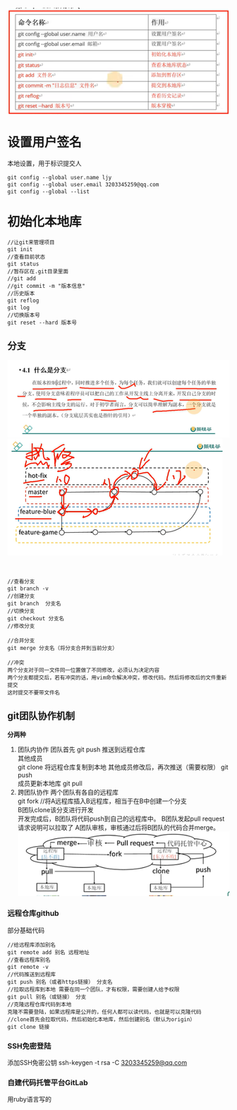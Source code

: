 ![alt text](image-2.png)
# 设置用户签名
本地设置，用于标识提交人
```
git config --global user.name ljy
git config --global user.email 3203345259@qq.com
git config --global --list    
```
# 初始化本地库
```
//让git来管理项目
git init
//查看目前状态
git status
//暂存区在.git目录里面
//git add
//git commit -m "版本信息"
//历史版本
git reflog
git log
//切换版本号
git reset --hard 版本号

```
## 分支
![alt text](image-3.png)
![alt text](image-4.png)

```


//查看分支
git branch -v
//创建分支
git branch  分支名
//切换分支
git checkout 分支名
//修改分支

//合并分支
git merge 分支名（将分支合并到当前分支）

//冲突
两个分支对于同一文件同一位置做了不同修改，必须认为决定内容  
两个分支都提交后，若有冲突的话，用vim命令解决冲突，修改代码。然后将修改后的文件重新提交  
这时提交不要带文件名
```

## git团队协作机制
**分两种**
1. 团队内协作
   团队首先
   git push 推送到远程仓库  
   其他成员  
   git clone 将远程仓库复制到本地
   其他成员修改后，再次推送（需要权限）
   git push  
   成员更新本地库
   git pull
2. 跨团队协作
   两个团队有各自的远程库  
   git fork //将A远程库插入B远程库，相当于在B中创建一个分支  
   B团队clone该分支进行开发  
   开发完成后，B团队将代码push到自己的远程库中。
   B团队发起pull request请求说明可以拉取了
   A团队审核，审核通过后将B团队的代码合并merge。
   ![alt text](image-5.png)

### 远程仓库github
部分基础代码
```
//给远程库添加别名
git remote add 别名 远程地址
//查看远程库别名
git remote -v
//代码推送到远程库
git push 别名（或者https链接） 分支名
//拉取远程库到本地 需要在同一个团队，才有权限，需要创建人给予权限
git pull 别名（或链接） 分支
//克隆远程仓库代码到本地 
克隆不需要登陆，如果远程库是公开的，任何人都可以读代码，也就是可以克隆代码  
//clone首先会拉取代码，然后初始化本地库，然后创建别名（默认为origin）
git clone 链接

```

### SSH免密登陆
添加SSH免密公钥
 ssh-keygen -t rsa -C 3203345259@qq.com


### 自建代码托管平台GitLab
用ruby语言写的

   



